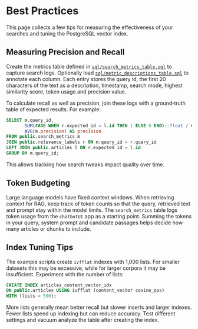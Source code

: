 # Best Practices

This page collects a few tips for measuring the effectiveness of your searches and tuning the PostgreSQL vector index.

## Measuring Precision and Recall

Create the metrics table defined in [`sql/search_metrics_table.sql`](../sql/search_metrics_table.sql) to capture search logs. Optionally load [`sql/metric_descriptions_table.sql`](../sql/metric_descriptions_table.sql) to annotate each column. Each entry stores the query id, the first 20 characters of the text as a description, timestamp, search mode, highest similarity score, token usage and precision value.

To calculate recall as well as precision, join these logs with a ground‑truth table of expected results. For example:

```sql
SELECT m.query_id,
       SUM(CASE WHEN r.expected_id = l.id THEN 1 ELSE 0 END)::float / COUNT(r.expected_id) AS recall,
       AVG(m.precision) AS precision
FROM public.search_metrics m
JOIN public.relevance_labels r ON m.query_id = r.query_id
LEFT JOIN public.articles l ON r.expected_id = l.id
GROUP BY m.query_id;
```

This allows tracking how search tweaks impact quality over time.

## Token Budgeting

Large language models have fixed context windows. When retrieving context for RAG, keep track of token counts so that the query, retrieved text and prompt stay within the model limits. The `search_metrics` table logs token usage from the `chatbotUI` app as a starting point. Summing the tokens in your query, system prompt and candidate passages helps decide how many articles or chunks to include.

## Index Tuning Tips

The example scripts create `ivfflat` indexes with 1,000 lists. For smaller datasets this may be excessive, while for larger corpora it may be insufficient. Experiment with the number of lists:

```sql
CREATE INDEX articles_content_vector_idx
ON public.articles USING ivfflat (content_vector cosine_ops)
WITH (lists = 500);
```

More lists generally mean better recall but slower inserts and larger indexes. Fewer lists speed up indexing but can reduce accuracy. Test different settings and vacuum analyze the table after creating the index.
